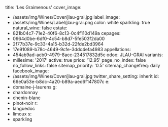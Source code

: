 title: 'Les Graimenous'
cover_image:
  - /assets/img/Wines/Cover/jlau-grai.jpg
label_image:
  - /assets/img/Wines/Label/jlau-grai.png
color: white
sparkling: true
natural_wine: false
estate:
  - 821b04c7-71e2-40f6-8c13-0c4f110d149a
cepages:
  - 0964d0be-6df0-4c54-b8d7-5fe503f2da00
  - 2f77b37e-9c33-4a15-b32d-22fde2bd3964
  - 17e91089-b78c-4649-9cfe-3ddc4efa4983
appellations:
  - 454ab9ad-acb0-4979-8acc-234517832d5c
odoo: JLAU-GRAI
variants:
  -
    millesime: '2017'
    active: true
    price: '12.95'
page_no_index: false
no_follow_links: false
sitemap_priority: '0.5'
sitemap_changefreq: daily
facebook_image:
  - /assets/img/Wines/Cover/jlau-grai.jpg
twitter_share_setting: inherit
id: 66e0a53e-b8dc-4a20-b89a-aed6f147807c
e:
  - domaine-j-laurens
g:
  - chardonnay
  - chenin-blanc
  - pinot-noir
r:
  - languedoc
  - limoux
s:
  - sparkling
